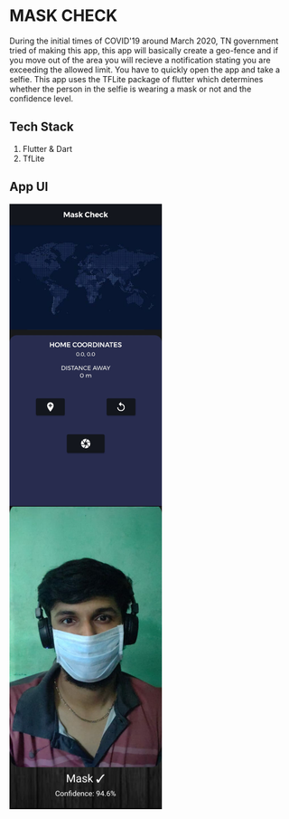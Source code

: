# MASK CHECK

During the initial times of COVID'19 around March 2020, TN government tried of making this app, this app will basically create a geo-fence and if you move out of the area you will recieve a notification stating you are exceeding the allowed limit. You have to quickly open the app and take a selfie. This app uses the TFLite package of flutter which determines whether the person in the selfie is wearing a mask or not and the confidence level.

## Tech Stack
1) Flutter & Dart
2) TfLite


## App UI

<img src="https://github.com/Premmmm/Mask-Check-Flutter/blob/master/images/Mask%20Check%20App.jpg" align="left" height="535" width="270" />
<img src="https://github.com/Premmmm/Mask-Check-Flutter/blob/master/images/maskon.jpg" align="left" height="535" width="270" />


